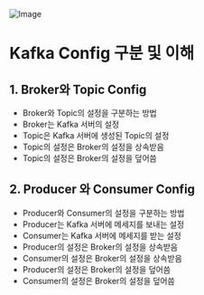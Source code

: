 ![Image](https://github.com/user-attachments/assets/44775098-769e-4d9c-9f2e-66d54322dc8f)

# Kafka Config 구분 및 이해

## 1. Broker와 Topic Config
- Broker와 Topic의 설정을 구분하는 방법
- Broker는 Kafka 서버의 설정
- Topic은 Kafka 서버에 생성된 Topic의 설정
- Topic의 설정은 Broker의 설정을 상속받음
- Topic의 설정은 Broker의 설정을 덮어씀

## 2. Producer 와 Consumer Config
- Producer와 Consumer의 설정을 구분하는 방법
- Producer는 Kafka 서버에 메세지를 보내는 설정
- Consumer는 Kafka 서버에 메세지를 받는 설정
- Producer의 설정은 Broker의 설정을 상속받음
- Consumer의 설정은 Broker의 설정을 상속받음
- Producer의 설정은 Broker의 설정을 덮어씀
- Consumer의 설정은 Broker의 설정을 덮어씀
